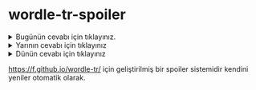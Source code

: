 # wordle-tr-spoiler

<details>
  <summary>Bugünün cevabı için tıklayınız.</summary>
  <br>
    <b> şubat </b>
</details>

<details>
  <summary>Yarının cevabı için tıklayınız</summary>
  <br>
   <b> imsak </b>
</details>

<details>
  <summary>Dünün cevabı için tıklayınız </summary>
  <br>
  <b> yemin </b>
</details>

https://f.github.io/wordle-tr/ için geliştirilmiş bir spoiler sistemidir kendini yeniler otomatik olarak.

